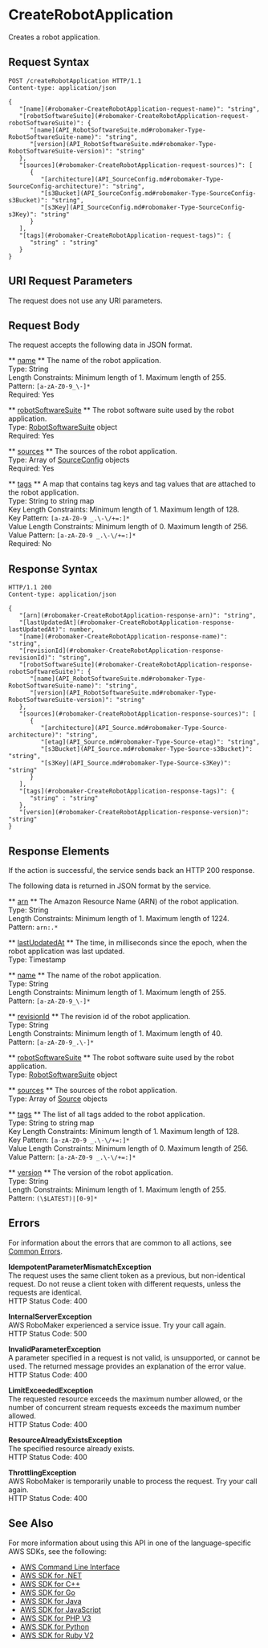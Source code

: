 # CreateRobotApplication<a name="API_CreateRobotApplication"></a>

Creates a robot application\. 

## Request Syntax<a name="API_CreateRobotApplication_RequestSyntax"></a>

```
POST /createRobotApplication HTTP/1.1
Content-type: application/json

{
   "[name](#robomaker-CreateRobotApplication-request-name)": "string",
   "[robotSoftwareSuite](#robomaker-CreateRobotApplication-request-robotSoftwareSuite)": { 
      "[name](API_RobotSoftwareSuite.md#robomaker-Type-RobotSoftwareSuite-name)": "string",
      "[version](API_RobotSoftwareSuite.md#robomaker-Type-RobotSoftwareSuite-version)": "string"
   },
   "[sources](#robomaker-CreateRobotApplication-request-sources)": [ 
      { 
         "[architecture](API_SourceConfig.md#robomaker-Type-SourceConfig-architecture)": "string",
         "[s3Bucket](API_SourceConfig.md#robomaker-Type-SourceConfig-s3Bucket)": "string",
         "[s3Key](API_SourceConfig.md#robomaker-Type-SourceConfig-s3Key)": "string"
      }
   ],
   "[tags](#robomaker-CreateRobotApplication-request-tags)": { 
      "string" : "string" 
   }
}
```

## URI Request Parameters<a name="API_CreateRobotApplication_RequestParameters"></a>

The request does not use any URI parameters\.

## Request Body<a name="API_CreateRobotApplication_RequestBody"></a>

The request accepts the following data in JSON format\.

 ** [name](#API_CreateRobotApplication_RequestSyntax) **   <a name="robomaker-CreateRobotApplication-request-name"></a>
The name of the robot application\.  
Type: String  
Length Constraints: Minimum length of 1\. Maximum length of 255\.  
Pattern: `[a-zA-Z0-9_\-]*`   
Required: Yes

 ** [robotSoftwareSuite](#API_CreateRobotApplication_RequestSyntax) **   <a name="robomaker-CreateRobotApplication-request-robotSoftwareSuite"></a>
The robot software suite used by the robot application\.  
Type: [RobotSoftwareSuite](API_RobotSoftwareSuite.md) object  
Required: Yes

 ** [sources](#API_CreateRobotApplication_RequestSyntax) **   <a name="robomaker-CreateRobotApplication-request-sources"></a>
The sources of the robot application\.  
Type: Array of [SourceConfig](API_SourceConfig.md) objects  
Required: Yes

 ** [tags](#API_CreateRobotApplication_RequestSyntax) **   <a name="robomaker-CreateRobotApplication-request-tags"></a>
A map that contains tag keys and tag values that are attached to the robot application\.  
Type: String to string map  
Key Length Constraints: Minimum length of 1\. Maximum length of 128\.  
Key Pattern: `[a-zA-Z0-9 _.\-\/+=:]*`   
Value Length Constraints: Minimum length of 0\. Maximum length of 256\.  
Value Pattern: `[a-zA-Z0-9 _.\-\/+=:]*`   
Required: No

## Response Syntax<a name="API_CreateRobotApplication_ResponseSyntax"></a>

```
HTTP/1.1 200
Content-type: application/json

{
   "[arn](#robomaker-CreateRobotApplication-response-arn)": "string",
   "[lastUpdatedAt](#robomaker-CreateRobotApplication-response-lastUpdatedAt)": number,
   "[name](#robomaker-CreateRobotApplication-response-name)": "string",
   "[revisionId](#robomaker-CreateRobotApplication-response-revisionId)": "string",
   "[robotSoftwareSuite](#robomaker-CreateRobotApplication-response-robotSoftwareSuite)": { 
      "[name](API_RobotSoftwareSuite.md#robomaker-Type-RobotSoftwareSuite-name)": "string",
      "[version](API_RobotSoftwareSuite.md#robomaker-Type-RobotSoftwareSuite-version)": "string"
   },
   "[sources](#robomaker-CreateRobotApplication-response-sources)": [ 
      { 
         "[architecture](API_Source.md#robomaker-Type-Source-architecture)": "string",
         "[etag](API_Source.md#robomaker-Type-Source-etag)": "string",
         "[s3Bucket](API_Source.md#robomaker-Type-Source-s3Bucket)": "string",
         "[s3Key](API_Source.md#robomaker-Type-Source-s3Key)": "string"
      }
   ],
   "[tags](#robomaker-CreateRobotApplication-response-tags)": { 
      "string" : "string" 
   },
   "[version](#robomaker-CreateRobotApplication-response-version)": "string"
}
```

## Response Elements<a name="API_CreateRobotApplication_ResponseElements"></a>

If the action is successful, the service sends back an HTTP 200 response\.

The following data is returned in JSON format by the service\.

 ** [arn](#API_CreateRobotApplication_ResponseSyntax) **   <a name="robomaker-CreateRobotApplication-response-arn"></a>
The Amazon Resource Name \(ARN\) of the robot application\.  
Type: String  
Length Constraints: Minimum length of 1\. Maximum length of 1224\.  
Pattern: `arn:.*` 

 ** [lastUpdatedAt](#API_CreateRobotApplication_ResponseSyntax) **   <a name="robomaker-CreateRobotApplication-response-lastUpdatedAt"></a>
The time, in milliseconds since the epoch, when the robot application was last updated\.  
Type: Timestamp

 ** [name](#API_CreateRobotApplication_ResponseSyntax) **   <a name="robomaker-CreateRobotApplication-response-name"></a>
The name of the robot application\.  
Type: String  
Length Constraints: Minimum length of 1\. Maximum length of 255\.  
Pattern: `[a-zA-Z0-9_\-]*` 

 ** [revisionId](#API_CreateRobotApplication_ResponseSyntax) **   <a name="robomaker-CreateRobotApplication-response-revisionId"></a>
The revision id of the robot application\.  
Type: String  
Length Constraints: Minimum length of 1\. Maximum length of 40\.  
Pattern: `[a-zA-Z0-9_.\-]*` 

 ** [robotSoftwareSuite](#API_CreateRobotApplication_ResponseSyntax) **   <a name="robomaker-CreateRobotApplication-response-robotSoftwareSuite"></a>
The robot software suite used by the robot application\.  
Type: [RobotSoftwareSuite](API_RobotSoftwareSuite.md) object

 ** [sources](#API_CreateRobotApplication_ResponseSyntax) **   <a name="robomaker-CreateRobotApplication-response-sources"></a>
The sources of the robot application\.  
Type: Array of [Source](API_Source.md) objects

 ** [tags](#API_CreateRobotApplication_ResponseSyntax) **   <a name="robomaker-CreateRobotApplication-response-tags"></a>
The list of all tags added to the robot application\.  
Type: String to string map  
Key Length Constraints: Minimum length of 1\. Maximum length of 128\.  
Key Pattern: `[a-zA-Z0-9 _.\-\/+=:]*`   
Value Length Constraints: Minimum length of 0\. Maximum length of 256\.  
Value Pattern: `[a-zA-Z0-9 _.\-\/+=:]*` 

 ** [version](#API_CreateRobotApplication_ResponseSyntax) **   <a name="robomaker-CreateRobotApplication-response-version"></a>
The version of the robot application\.  
Type: String  
Length Constraints: Minimum length of 1\. Maximum length of 255\.  
Pattern: `(\$LATEST)|[0-9]*` 

## Errors<a name="API_CreateRobotApplication_Errors"></a>

For information about the errors that are common to all actions, see [Common Errors](CommonErrors.md)\.

 **IdempotentParameterMismatchException**   
The request uses the same client token as a previous, but non\-identical request\. Do not reuse a client token with different requests, unless the requests are identical\.   
HTTP Status Code: 400

 **InternalServerException**   
AWS RoboMaker experienced a service issue\. Try your call again\.  
HTTP Status Code: 500

 **InvalidParameterException**   
A parameter specified in a request is not valid, is unsupported, or cannot be used\. The returned message provides an explanation of the error value\.  
HTTP Status Code: 400

 **LimitExceededException**   
The requested resource exceeds the maximum number allowed, or the number of concurrent stream requests exceeds the maximum number allowed\.   
HTTP Status Code: 400

 **ResourceAlreadyExistsException**   
The specified resource already exists\.  
HTTP Status Code: 400

 **ThrottlingException**   
AWS RoboMaker is temporarily unable to process the request\. Try your call again\.  
HTTP Status Code: 400

## See Also<a name="API_CreateRobotApplication_SeeAlso"></a>

For more information about using this API in one of the language\-specific AWS SDKs, see the following:
+  [AWS Command Line Interface](https://docs.aws.amazon.com/goto/aws-cli/robomaker-2018-06-29/CreateRobotApplication) 
+  [AWS SDK for \.NET](https://docs.aws.amazon.com/goto/DotNetSDKV3/robomaker-2018-06-29/CreateRobotApplication) 
+  [AWS SDK for C\+\+](https://docs.aws.amazon.com/goto/SdkForCpp/robomaker-2018-06-29/CreateRobotApplication) 
+  [AWS SDK for Go](https://docs.aws.amazon.com/goto/SdkForGoV1/robomaker-2018-06-29/CreateRobotApplication) 
+  [AWS SDK for Java](https://docs.aws.amazon.com/goto/SdkForJava/robomaker-2018-06-29/CreateRobotApplication) 
+  [AWS SDK for JavaScript](https://docs.aws.amazon.com/goto/AWSJavaScriptSDK/robomaker-2018-06-29/CreateRobotApplication) 
+  [AWS SDK for PHP V3](https://docs.aws.amazon.com/goto/SdkForPHPV3/robomaker-2018-06-29/CreateRobotApplication) 
+  [AWS SDK for Python](https://docs.aws.amazon.com/goto/boto3/robomaker-2018-06-29/CreateRobotApplication) 
+  [AWS SDK for Ruby V2](https://docs.aws.amazon.com/goto/SdkForRubyV2/robomaker-2018-06-29/CreateRobotApplication) 